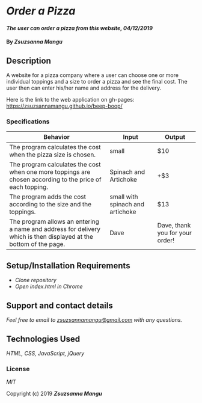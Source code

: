 # _Order a Pizza_

#### _The user can order a pizza from this website, 04/12/2019_

#### By _**Zsuzsanna Mangu**_

## Description

A website for a pizza company where a user can choose one or more individual toppings and a size to order a pizza and see the final cost. The user then can enter his/her name and address for the delivery.

Here is the link to the web application on gh-pages: https://zsuzsannamangu.github.io/beep-boop/

### Specifications

| Behavior | Input | Output |
| -------- | ----- | ------ |
| The program calculates the cost when the pizza size is chosen. | small | $10 |
| The program calculates the cost when one more toppings are chosen according to the price of each topping. | Spinach and Artichoke | +$3 |
| The program adds the cost according to the size and the toppings. | small with spinach and artichoke | $13 |
| The program allows an entering a name and address for delivery which is then displayed at the bottom of the page. | Dave | Dave, thank you for your order!|

## Setup/Installation Requirements

* _Clone repository_
* _Open index.html in Chrome_

## Support and contact details

_Feel free to email to zsuzsannamangu@gmail.com with any questions._

## Technologies Used

_HTML, CSS, JavaScript, jQuery_

### License

*MIT*

Copyright (c) 2019 **_Zsuzsanna Mangu_**
